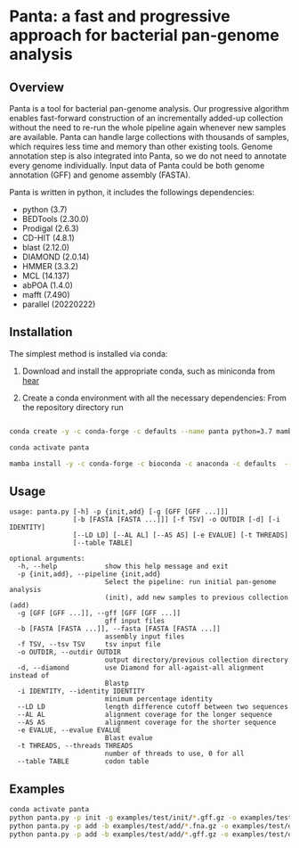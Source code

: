 # Panta: a fast and progressive approach for bacterial pan-genome analysis
## Overview
Panta is a tool for bacterial pan-genome analysis. Our progressive algorithm enables fast-forward construction of an incrementally added-up collection without the need to re-run the whole pipeline again whenever new samples are available. Panta can handle large collections with thousands of samples, which requires less time and memory than other existing tools. Genome annotation step is also integrated into Panta, so we do not need to annotate every genome individually. Input data of Panta could be both genome annotation (GFF) and genome assembly (FASTA).

Panta is written in python, it includes the followings dependencies:
 * python (3.7)
 * BEDTools (2.30.0)
 * Prodigal (2.6.3)
 * CD-HIT (4.8.1)
 * blast (2.12.0)
 * DIAMOND (2.0.14)
 * HMMER (3.3.2)
 * MCL (14.137)
 * abPOA (1.4.0)
 * mafft (7.490)
 * parallel (20220222)


## Installation
The simplest method is installed via conda:

1. Download and install the appropriate conda, such as miniconda from [hear](https://docs.conda.io/en/latest/miniconda.html)
   
   
2. Create a conda environment with all the necessary dependencies: From the repository directory run

```bash

conda create -y -c conda-forge -c defaults --name panta python=3.7 mamba

conda activate panta

mamba install -y -c conda-forge -c bioconda -c anaconda -c defaults  --file requirements.txt

```

## Usage
```
usage: panta.py [-h] -p {init,add} [-g [GFF [GFF ...]]]
                [-b [FASTA [FASTA ...]]] [-f TSV] -o OUTDIR [-d] [-i IDENTITY]
                [--LD LD] [--AL AL] [--AS AS] [-e EVALUE] [-t THREADS]
                [--table TABLE]

optional arguments:
  -h, --help            show this help message and exit
  -p {init,add}, --pipeline {init,add}
                        Select the pipeline: run initial pan-genome analysis
                        (init), add new samples to previous collection (add)
  -g [GFF [GFF ...]], --gff [GFF [GFF ...]]
                        gff input files
  -b [FASTA [FASTA ...]], --fasta [FASTA [FASTA ...]]
                        assembly input files
  -f TSV, --tsv TSV     tsv input file
  -o OUTDIR, --outdir OUTDIR
                        output directory/previous collection directory
  -d, --diamond         use Diamond for all-agaist-all alignment instead of
                        Blastp
  -i IDENTITY, --identity IDENTITY
                        minimum percentage identity
  --LD LD               length difference cutoff between two sequences
  --AL AL               alignment coverage for the longer sequence
  --AS AS               alignment coverage for the shorter sequence
  -e EVALUE, --evalue EVALUE
                        Blast evalue
  -t THREADS, --threads THREADS
                        number of threads to use, 0 for all
  --table TABLE         codon table
```

## Examples
```bash
conda activate panta
python panta.py -p init -g examples/test/init/*.gff.gz -o examples/test/ouput
python panta.py -p add -b examples/test/add/*.fna.gz -o examples/test/ouput
python panta.py -p add -b examples/test/add/*.gff.gz -o examples/test/ouput
```